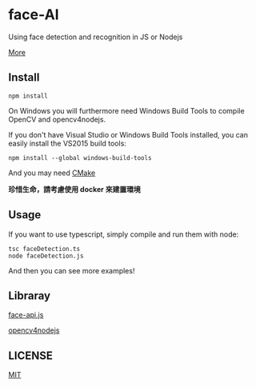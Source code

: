 # face-AI
Using face detection and recognition in JS or Nodejs

[More](https://hackmd.io/UvkQDOQmRDeEjhe7cfORKA)

## Install
```
npm install
```

On Windows you will furthermore need Windows Build Tools to compile OpenCV and opencv4nodejs.

If you don't have Visual Studio or Windows Build Tools installed, you can easily install the VS2015 build tools:
```
npm install --global windows-build-tools
```

And you may need [CMake](https://cmake.org/download/)

**珍惜生命，請考慮使用 docker 來建置環境**

## Usage
If you want to use typescript, simply compile and run them with node:
```
tsc faceDetection.ts
node faceDetection.js
```

And then you can see more examples!

## Libraray
[face-api.js](https://github.com/justadudewhohacks/face-api.js#face-api.js-for-the-browser)

[opencv4nodejs](https://www.npmjs.com/package/opencv4nodejs)

## LICENSE
[MIT](https://github.com/hbdoy/face-AI/blob/master/LICENSE)
